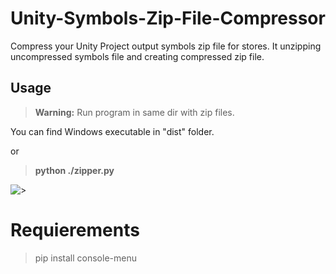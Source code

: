 # Unity-Symbols-Zip-File-Compressor
Compress your Unity Project output symbols zip file for stores.
It unzipping uncompressed symbols file and creating compressed zip file.

## Usage

> **Warning:** Run program in same dir with zip files.

You can find Windows executable in "dist" folder.

or

> **python ./zipper.py**

![>](https://media.giphy.com/media/MiueYmQ2YCtssN8NNT/giphy.gif)

# Requierements

> pip install console-menu
